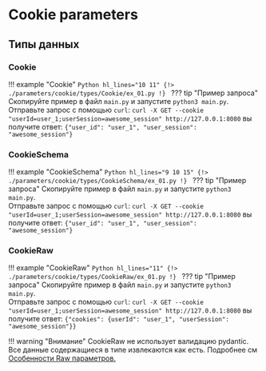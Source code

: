 # Cookie parameters
## Типы данных
### Cookie
!!! example "Cookie"
    ```Python hl_lines="10 11"
    {!> ./parameters/cookie/types/Cookie/ex_01.py !}
    ```
    ??? tip "Пример запроса"
        Скопируйте пример в файл `main.py` и запустите `python3 main.py`.<br/>
        Отправьте запрос с помощью `curl`:
        ```
        curl -X GET --cookie "userId=user_1;userSession=awesome_session" http://127.0.0.1:8080
        ```
        вы получите ответ:
        ```
        {"user_id": "user_1", "user_session": "awesome_session"}
        ```

### CookieSchema
!!! example "CookieSchema"
    ```Python hl_lines="9 10 15"
    {!> ./parameters/cookie/types/CookieSchema/ex_01.py !}
    ```
    ??? tip "Пример запроса"
        Скопируйте пример в файл `main.py` и запустите `python3 main.py`.<br/>
        Отправьте запрос с помощью `curl`:
        ```
        curl -X GET --cookie "userId=user_1;userSession=awesome_session" http://127.0.0.1:8080
        ```
        вы получите ответ:
        ```
        {"user_id": "user_1", "user_session": "awesome_session"}
        ```

### CookieRaw
!!! example "CookieRaw"
    ```Python hl_lines="11"
    {!> ./parameters/cookie/types/CookieRaw/ex_01.py !}
    ```
    ??? tip "Пример запроса"
        Скопируйте пример в файл `main.py` и запустите `python3 main.py`.<br/>
        Отправьте запрос с помощью `curl`:
        ```
        curl -X GET --cookie "userId=user_1;userSession=awesome_session" http://127.0.0.1:8080
        ```
        вы получите ответ:
        ```
        {"cookies": {userId": "user_1", "userSession": "awesome_session"}}
        ```

!!! warning "Внимание"
    CookieRaw не использует валидацию pydantic. Все данные содержащиеся в типе извлекаются как есть.
    Подробнее см <a href="#raw">Особенности Raw параметров.</a>
